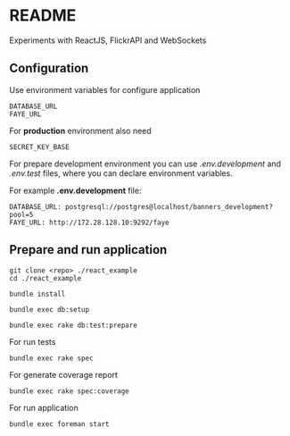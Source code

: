 # README

Experiments with ReactJS, FlickrAPI and WebSockets

## Configuration

Use environment variables for configure application

    DATABASE_URL
    FAYE_URL

For **production** environment also need

    SECRET_KEY_BASE

For prepare development environment you can use
*.env.development* and *.env.test* files, where you can declare environment
variables.

For example **.env.development** file:

    DATABASE_URL: postgresql://postgres@localhost/banners_development?pool=5
    FAYE_URL: http://172.28.128.10:9292/faye

## Prepare and run application

    git clone <repo> ./react_example
    cd ./react_example

    bundle install

    bundle exec db:setup

    bundle exec rake db:test:prepare

For run tests

    bundle exec rake spec

For generate coverage report

    bundle exec rake spec:coverage

For run application

    bundle exec foreman start
